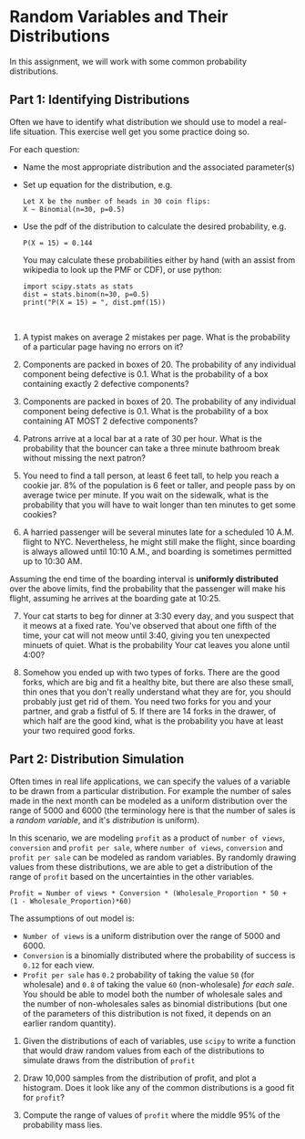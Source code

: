 # Random Variables and Their Distributions

In this assignment, we will work with some common probability distributions.

## Part 1: Identifying Distributions

Often we have to identify what distribution we should use to model a real-life
situation. This exercise well get you some practice doing so.

For each question:

- Name the most appropriate distribution and the associated parameter(s)
- Set up equation for the distribution, e.g.

  ```
  Let X be the number of heads in 30 coin flips:
  X ~ Binomial(n=30, p=0.5)
  ```

- Use the pdf of the distribution to calculate the desired probability, e.g. 

  ```
  P(X = 15) = 0.144
  ``` 
  
  You may calculate these probabilities either by hand (with an assist from wikipedia to look up the PMF or CDF), or use python:

  ```
  import scipy.stats as stats
  dist = stats.binom(n=30, p=0.5)
  print("P(X = 15) = ", dist.pmf(15))
  ```

<br>

1. A typist makes on average 2 mistakes per page.  What is the probability of a particular page having no errors on it?

2. Components are packed in boxes of 20. The probability of any individual component being
   defective is 0.1. What is the probability of a box containing exactly 2 defective components?

3. Components are packed in boxes of 20. The probability of any individual component being
   defective is 0.1. What is the probability of a box containing AT MOST 2 defective components?

4. Patrons arrive at a local bar at a rate of 30 per hour. What is the probability that the bouncer can take a three minute bathroom break without missing the next patron? 

5. You need to find a tall person, at least 6 feet tall, to help you reach a cookie jar. 8% of the population is 6 feet or taller, and people pass by on average twice per minute.  If you wait on the sidewalk, what is the probability that you will have to wait longer than ten minutes to get some cookies?

6. A harried passenger will be several minutes late for a scheduled 10 A.M. flight to NYC. Nevertheless, he might still make the flight, since boarding is always allowed until 10:10 A.M., and boarding is sometimes permitted up to 10:30 AM.

Assuming the end time of the boarding interval is **uniformly distributed** over the above limits, find the probability that the passenger will make his flight, assuming he arrives at the boarding gate at 10:25.

7. Your cat starts to beg for dinner at 3:30 every day, and you suspect that it meows at a fixed rate.  You've observed that about one fifth of the time, your cat will not meow until 3:40, giving you ten unexpected minuets of quiet.  What is the probability Your cat leaves you alone until 4:00?

8. Somehow you ended up with two types of forks.  There are the good forks, which are big and fit a healthy bite, but there are also these small, thin ones that you don't really understand what they are for, you should probably just get rid of them.  You need two forks for you and your partner, and grab a fistful of 5.  If there are 14 forks in the drawer, of which half are the good kind, what is the probability you have at least your two required good forks.


## Part 2: Distribution Simulation

Often times in real life applications, we can specify the values of a variable to be drawn from a particular distribution.
For example the number of sales made in the next month can be modeled as a uniform distribution over the range of
5000 and 6000 (the terminology here is that the number of sales is a *random variable*, and it's *distribution* is uniform).

In this scenario, we are modeling `profit` as a product of `number of views`, `conversion` and `profit per sale`,
where `number of views`, `conversion` and `profit per sale` can be modeled as random variables.
By randomly drawing values from these distributions, we are able to get a distribution of the range of `profit`
based on the uncertainties in the other variables.

`Profit = Number of views * Conversion * (Wholesale_Proportion * 50 +
(1 - Wholesale_Proportion)*60)`

The assumptions of out model is:

- `Number of views` is a uniform distribution over the range of 5000 and 6000.
- `Conversion` is a binomially distributed where the probability of success is `0.12` for each view. 
- `Profit per sale` has `0.2` probability of taking the value `50` (for wholesale) and `0.8` of
  taking the value `60` (non-wholesale) _for each sale_. You should be able to model both the number of wholesale sales and the number of non-wholesales sales as binomial distributions (but one of the parameters of this distribution is not fixed, it depends on an earlier random quantity).
  
1. Given the distributions of each of variables, use `scipy` to write a function that would draw random values from each of the
   distributions to simulate draws from the distribution of `profit`

2. Draw 10,000 samples from the distribution of profit, and plot a histogram.  Does it look like any of the common distributions is a good fit for `profit`?

3. Compute the range of values of `profit` where the middle 95% of the probability mass lies.
